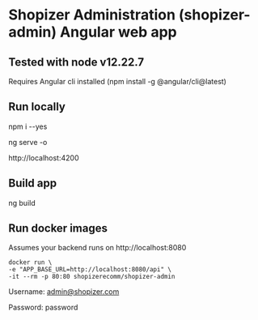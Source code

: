 # Shopizer Administration (shopizer-admin) Angular web app

## Tested with node v12.22.7

Requires Angular cli installed (npm install -g @angular/cli@latest)

## Run locally

npm i --yes

ng serve -o

http://localhost:4200

## Build app
ng build 

## Run docker images

Assumes your backend runs on http://localhost:8080

```
docker run \
-e "APP_BASE_URL=http://localhost:8080/api" \
-it --rm -p 80:80 shopizerecomm/shopizer-admin
```

Username: admin@shopizer.com

Password: password
